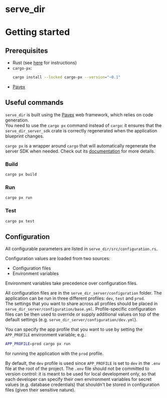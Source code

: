 # serve_dir

# Getting started

## Prerequisites

- Rust (see [here](https://www.rust-lang.org/tools/install) for instructions)
- `cargo-px`:
  ```bash
  cargo install --locked cargo-px --version="~0.1"
  ```
- [Pavex](https://pavex.dev)

## Useful commands

`serve_dir` is built using the [Pavex](https://pavex.dev) web framework, which relies on code generation.  
You need to use the `cargo px` command instead of `cargo`: it ensures that the
`serve_dir_server_sdk` crate is correctly regenerated when the 
application blueprint changes.

`cargo px` is a wrapper around `cargo` that will automatically regenerate the
server SDK when needed. Check out its [documentation](https://github.com/LukeMathWalker/cargo-px)
for more details.

### Build

```bash
cargo px build
```

### Run

```bash
cargo px run
```

### Test

```bash
cargo px test
```

## Configuration

All configurable parameters are listed in `serve_dir/src/configuration.rs`.

Configuration values are loaded from two sources:

- Configuration files
- Environment variables

Environment variables take precedence over configuration files.

All configuration files are in the `serve_dir_server/configuration` folder.
The application can be run in three different profiles: `dev`, `test` and `prod`.  
The settings that you want to share across all profiles should be placed in `serve_dir_server/configuration/base.yml`.
Profile-specific configuration files can be then used
to override or supply additional values on top of the default settings (e.g. `serve_dir_server/configuration/dev.yml`).

You can specify the app profile that you want to use by setting the `APP_PROFILE` environment variable; e.g.:

```bash
APP_PROFILE=prod cargo px run
```

for running the application with the `prod` profile.

By default, the `dev` profile is used since `APP_PROFILE` is set to `dev` in the `.env` file at the root of the project.
The `.env` file should not be committed to version control: it is meant to be used for local development only,
so that each developer can specify their own environment variables for secret values (e.g. database credentials)
that shouldn't be stored in configuration files (given their sensitive nature).
